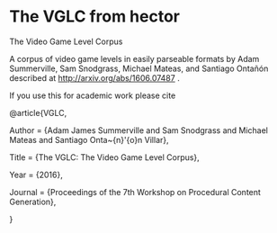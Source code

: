 # The VGLC from hector
The Video Game Level Corpus


A corpus of video game levels in easily parseable formats by Adam Summerville, Sam Snodgrass, Michael Mateas, and Santiago Ontañón described at http://arxiv.org/abs/1606.07487 .  

If you use this for academic work please cite 

@article{VGLC,

Author = {Adam James Summerville and Sam Snodgrass and Michael Mateas and Santiago Onta\~{n}\'{o}n Villar},

Title = {The VGLC: The Video Game Level Corpus},

Year = {2016},

Journal = {Proceedings of the 7th Workshop on Procedural Content Generation},

}
